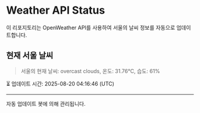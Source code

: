 
# Weather API Status

이 리포지토리는 OpenWeather API를 사용하여 서울의 날씨 정보를 자동으로 업데이트합니다.

## 현재 서울 날씨
> 서울의 현재 날씨: overcast clouds, 온도: 31.76°C, 습도: 61%

⏳ 업데이트 시간: 2025-08-20 04:16:46 (UTC)

---
자동 업데이트 봇에 의해 관리됩니다.
